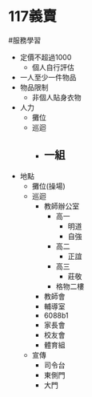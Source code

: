 # 117義賣
#服務學習

- 定價不超過1000
	- 個人自行評估
- 一人至少一件物品
- 物品限制
	- 非個人貼身衣物
- 人力
	- 攤位
	- 巡迴
		- 一組
			- 
- 地點
	- 攤位(操場)
	- 巡迴
		- 教師辦公室
			- 高一
				- 明道
				- 自強
			- 高二
				- 正誼
			- 高三
				- 莊敬
			- 格物二樓
		- 教師會
		- 輔導室
		- 6088b1
		- 家長會
		- 校友會
		- 體育組
	- 宣傳
		- 司令台
		- 東側門
		- 大門
